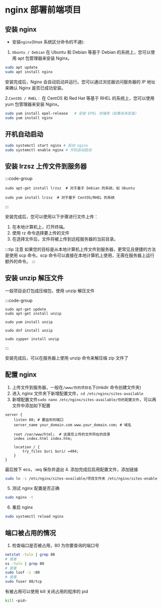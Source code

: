 # nginx 部署前端项目

## 安装 nginx

- 安装`nginx`(linux 系统区分命令的不通):

1. `Ubuntu / Debian`
   在 Ubuntu 和 Debian 等基于 Debian 的系统上，您可以使用 apt 包管理器来安装 Nginx。

```sh
sudo apt update
sudo apt install nginx
```

安装完成后，Nginx 会自动启动并运行。您可以通过浏览器访问服务器的 IP 地址来确认 Nginx 是否已成功安装。

2.`CentOS / RHEL：`
在 CentOS 和 Red Hat 等基于 RHEL 的系统上，您可以使用 yum 包管理器来安装 Nginx。

```sh
sudo yum install epel-release   # 安装 EPEL 存储库（如果尚未安装）
sudo yum install nginx
```

## 开机自动启动

```sh
sudo systemctl start nginx # 启动 nginx
sudo systemctl enable nginx # 开机自动启动
```

## 安装 lrzsz 上传文件到服务器

:::code-group

```sh[Ubuntu]
sudo apt-get install lrzsz  # 对于基于 Debian 的系统，如 Ubuntu
```

```sh[CentOS]
sudo yum install lrzsz  # 对于基于 CentOS/RHEL 的系统
```

:::

安装完成后，您可以使用以下步骤进行文件上传：

1. 在本地计算机上，打开终端。
2. 使用 rz 命令选择要上传的文件
3. 在选择文件后，文件将被上传到远程服务器的当前目录。

:::tip 注意
如果您的目标是从本地计算机上传文件到服务器，更常见且便捷的方法是使用 scp 命令。scp 命令可以直接在本地计算机上使用，无需在服务器上运行额外的命令。
:::

## 安装 unzip 解压文件

一般项目会打包成压缩包，使用 unzip 解压文件

:::code-group

```sh[Ubuntu/Debian]
sudo apt-get update
sudo apt-get install unzip
```

```sh[CentOS/RHEL]
sudo yum install unzip
```

```sh[Fedora]
sudo dnf install unzip
```

```sh[openSUSE]
sudo zypper install unzip
```

:::

安装完成后，可以在服务器上使用 unzip 命令来解压缩 zip 文件了

## 配置 nginx

1. 上传文件到服务器，一般在`/www/你的项目名`下(mkdir 命令创建文件夹)
2. 进入 nginx 文件夹下新增配置文件，`cd /etc/nginx/sites-available`
3. 新增配置文件`sudo nano /etc/nginx/sites-available/你的配置文件`，可以再文件中添加如下配置

```nginx
server {
    listen 80; # 要监听的端口
    server_name your_domain.com www.your_domain.com; # 域名

    root /var/www/html;  # 这是您上传的文件所在的目录
    index index.html index.htm;

    location / {
        try_files $uri $uri/ =404;
    }
}
```

最后按下 ecs，:wq 保存并退出 4. 添加完成后启用配置文件，添加链接

```sh
sudo ln -s /etc/nginx/sites-available/项目文件夹 /etc/nginx/sites-enabled/
```

5. 测试 nginx 配置是否正确

```sh
sudo nginx -t
```

6. 重启 nginx

```sh
sudo systemctl reload nginx
```

## 端口被占用的情况

1. 检查端口是否被占用，80 为你要查询的端口号

```sh
netstat -tuln | grep 80
# 或者
ss -tuln | grep 80
# 或者
sudo lsof -i :80
# 或者
sudo fuser 80/tcp
```

有被占用可以使用 kill 关闭占用的程序的 pid
```sh
kill <pid>
```